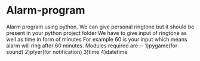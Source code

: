 # Alarm-program
Alarm program using python.
We can give personal ringtone but it should be present in your python project folder
We have to give input of ringtone as well as time in form of minutes 
For example 60 is your input which means alarm will ring after 60 minutes.
Modules required are :- 1)pygame(for sound)  2)plyer(for notification)  3)time  4)datetime
